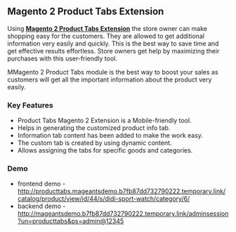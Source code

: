 <body>
	<main>
		<div class="content-wrapper">
			<div class="content-inner">
				<h2>Magento 2 Product Tabs Extension</h2>
				<p>Using <strong><a href="https://www.mageants.com/product-tabs-for-magento-2.html">Magento 2 Product Tabs Extension</a></strong> the store owner can make shopping easy for the customers. They are allowed to get additional information very easily and quickly. This is the best way to save time and get effective results effortless. Store owners get help by maximizing their purchases with this user-friendly tool.</p>
				<p>MMagento 2 Product Tabs module is the best way to boost your sales as customers will get all the important information about the product very easily.</p>
				<div class="features-wrapper">
					<h3>Key Features</h3>
					<ul>
						<li>Product Tabs Magento 2 Extension is a Mobile-friendly tool.</li>
						<li>Helps in generating the customized product info tab.</li>
						<li>Information tab content has been added to make the work easy.</li>
						<li>The custom tab is created by using dynamic content.</li>
						<li>Allows assigning the tabs for specific goods and categories.</li>
					</ul>
				</div>
				<div class="more-features">
					<h3>Demo</h3>
					<ul>
						<li>frontend demo - <a href="http://producttabs.mageantsdemo.b7fb87dd732790222.temporary.link/catalog/product/view/id/44/s/didi-sport-watch/category/6/">http://producttabs.mageantsdemo.b7fb87dd732790222.temporary.link/catalog/product/view/id/44/s/didi-sport-watch/category/6/</a></li>
						<li>backend demo - <a href="http://mageantsdemo.b7fb87dd732790222.temporary.link/adminsession?un=producttabs&ps=admin@12345">http://mageantsdemo.b7fb87dd732790222.temporary.link/adminsession?un=producttabs&ps=admin@12345</a></li>
					</ul>
				</div>
			</div>
		</div>
	</main>
</body>
